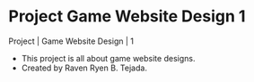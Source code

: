 # Project Game Website Design 1
Project | Game Website Design | 1
- This project is all about game website designs.
- Created by Raven Ryen B. Tejada.

